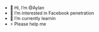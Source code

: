 - 👋 Hi, I’m @Aylan
- 👀 I’m interested in Facebook penetration
- 🌱 I’m currently learnin
- ⚡ Please help me

<!---
Aylanaa/Aylanaa is a ✨ special ✨ repository because its `README.md` (this file) appears on your GitHub profile.
You can click the Preview link to take a look at your changes.
---
